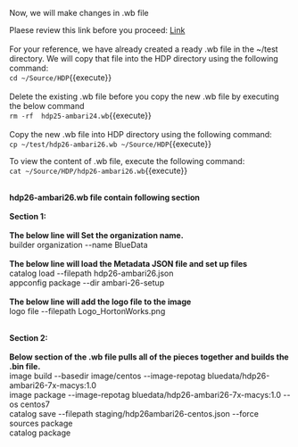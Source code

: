 Now, we will make changes in .wb file <br>

Plaese review this link before you proceed: [Link](http://docs.bluedata.com/awb34_updating-an-existing-image)<br>
<br>
For your reference, we have already created a ready .wb file in the ~/test directory. We will copy that file into the HDP directory using the following command:<br>
`cd ~/Source/HDP`{{execute}}<br>
<br>Delete the existing .wb file before you copy the new .wb file by executing the below command
<br>`rm -rf  hdp25-ambari24.wb`{{execute}}<br>
<br>Copy the new .wb file into HDP directory using the following command:
<br>`cp ~/test/hdp26-ambari26.wb ~/Source/HDP`{{execute}}

To view the content of .wb file, execute the following command:<br>
`cat ~/Source/HDP/hdp26-ambari26.wb`{{execute}}

<br><strong>hdp26-ambari26.wb file contain following section</strong>
<br>
<br><b>Section 1:</b> <br>
<br><b>The below line will Set the organization name.</b>
<br>builder organization --name BlueData
<br>
<br><b>The below line will load the Metadata JSON file and set up files</b>
<br>catalog load --filepath hdp26-ambari26.json
<br>appconfig package --dir ambari-26-setup
<br>
<br><b>The below line will add the logo file to the image</b>
<br>logo file --filepath Logo_HortonWorks.png

<br><b>Section 2:</b> <br>
<br><b>Below section of the .wb file pulls all of the pieces together and builds the .bin file.</b>
<br>image build --basedir image/centos --image-repotag bluedata/hdp26-ambari26-7x-macys:1.0
<br>image package --image-repotag bluedata/hdp26-ambari26-7x-macys:1.0 --os centos7
<br>catalog save --filepath staging/hdp26ambari26-centos.json --force
<br>sources package
<br>catalog package


